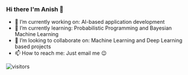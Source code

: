 ### Hi there I'm Anish 👋

- 🔭 I’m currently working on: AI-based application development
- 🌱 I’m currently learning: Probabilistic Programming and Bayesian Machine Learning
- 👯 I’m looking to collaborate on: Machine Learning and Deep Learning based projects
- 📫 How to reach me: Just email me 😉

![visitors](https://visitor-badge.laobi.icu/badge?page_id=Anyesh)
